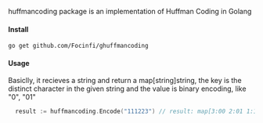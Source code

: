 huffmancoding package is an implementation of Huffman Coding in Golang

#### Install 

`go get github.com/Focinfi/ghuffmancoding`

#### Usage

Basiclly, it recieves a string and return a map[string]string, the key is the distinct character in the given string and the value is binary encoding, like "0", "01"

```go
  result := huffmancoding.Encode("111223") // result: map[3:00 2:01 1:1]
```
